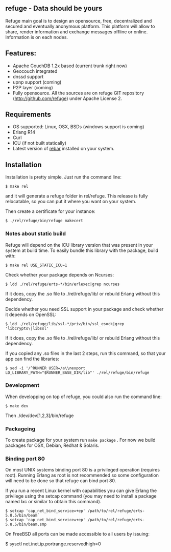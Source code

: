 refuge - Data should be yours
-----------------------------

Refuge main goal is to design an opensource, free, decentralized and
secured and eventually anonymous platform. This platform will allow to
share, render information and exchange messages offline or online.
Information is on each nodes.


## Features:

- Apache CouchDB 1.2x based (current trunk right now)
- Geocouch integrated
- dnssd support
- upnp support (coming)
- P2P layer (coming)
- Fully opensource. All the sources are on refuge GIT repository
  (http://github.com/refuge) under Apache License 2.

## Requirements

- OS supported: Linux, OSX, BSDs (windows support is coming)
- Erlang R14
- Curl
- ICU (if not built statically)
- Latest version of [rebar](http://github.com/basho/rebar) installed on
  your system.

## Installation

Installation is pretty simple. Just run the command line:

    $ make rel

and it will generate a refuge folder in rel/refuge. This release is
fully relocatable, so you can put it where you want on your system.

Then create a certificate for your instance:

    $ ./rel/refuge/bin/refuge makecert

### Notes about static build

Refuge will depend on the ICU library version that was present in
your system at build time. To easily bundle this library with the
package, build with:

    $ make rel USE_STATIC_ICU=1

Check whether your package depends on Ncurses:

    $ ldd ./rel/refuge/erts-*/bin/erlexec|grep ncurses

If it does, copy the .so file to ./rel/refuge/lib/ or rebuild Erlang
without this dependency.

Decide whether you need SSL support in your package and check whether it
depends on OpenSSL:

    $ ldd ./rel/refuge/lib/ssl-*/priv/bin/ssl_esock|grep 'libcrypto\|libssl'

If it does, copy the .so file to ./rel/refuge/lib/ or rebuild Erlang
without this dependency.

If you copied any .so files in the last 2 steps, run this command, so
that your app can find the libraries:

    $ sed -i '/^RUNNER_USER=/a\\nexport LD_LIBRARY_PATH="$RUNNER_BASE_DIR/lib"' ./rel/refuge/bin/refuge

### Development

When developping on top of refuge, you could also run the command line:

    $ make dev

Then ./dev/dev[1,2,3]/bin/refuge


### Packageing

To create package for your system run `make package` . For now we build
packages for OSX, Debian, Redhat & Solaris.

### Binding port 80

On most UNIX systems binding port 80 is a privileged operation (requires
root). Running Erlang as root is not recommended so some configuration
will need to be done so that refuge can bind port 80.

If you run a recent Linux kernel with capabilities you can give Erlang
the privilege using the setcap command (you may need to install a
package named lxc or similar to obtain this command).

    $ setcap 'cap_net_bind_service=+ep' /path/to/rel/refuge/erts-5.8.5/bin/beam`
    $ setcap 'cap_net_bind_service=+ep' /path/to/rel/refuge/erts-5.8.5/bin/beam.smp

On FreeBSD all ports can be made accessible to all users by issuing:

$ sysctl net.inet.ip.portrange.reservedhigh=0
